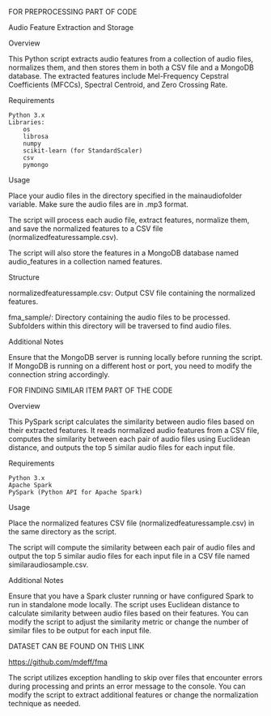 FOR PREPROCESSING PART OF CODE

Audio Feature Extraction and Storage

Overview

This Python script extracts audio features from a collection of audio files, normalizes them, and then stores them in both a CSV file and a MongoDB database. The extracted features include Mel-Frequency Cepstral Coefficients (MFCCs), Spectral Centroid, and Zero Crossing Rate.

Requirements

    Python 3.x
    Libraries:
        os
        librosa
        numpy
        scikit-learn (for StandardScaler)
        csv
        pymongo

Usage

Place your audio files in the directory specified in the mainaudiofolder variable. Make sure the audio files are in .mp3 format.


The script will process each audio file, extract features, normalize them, and save the normalized features to a CSV file (normalizedfeaturessample.csv).

The script will also store the features in a MongoDB database named audio_features in a collection named features.

Structure

normalizedfeaturessample.csv: Output CSV file containing the normalized features.

fma_sample/: Directory containing the audio files to be processed. Subfolders within this directory will be traversed to find audio files.

Additional Notes

Ensure that the MongoDB server is running locally before running the script. If MongoDB is running on a different host or port, you need to modify the connection string accordingly.


FOR FINDING SIMILAR ITEM PART OF THE CODE

Overview

This PySpark script calculates the similarity between audio files based on their extracted features. It reads normalized audio features from a CSV file, computes the similarity between each pair of audio files using Euclidean distance, and outputs the top 5 similar audio files for each input file.

Requirements

    Python 3.x
    Apache Spark
    PySpark (Python API for Apache Spark)

Usage

Place the normalized features CSV file (normalizedfeaturessample.csv) in the same directory as the script.


The script will compute the similarity between each pair of audio files and output the top 5 similar audio files for each input file in a CSV file named similaraudiosample.csv.

Additional Notes

Ensure that you have a Spark cluster running or have configured Spark to run in standalone mode locally.
The script uses Euclidean distance to calculate similarity between audio files based on their features.
You can modify the script to adjust the similarity metric or change the number of similar files to be output for each input file.


DATASET CAN BE FOUND ON THIS LINK

https://github.com/mdeff/fma

The script utilizes exception handling to skip over files that encounter errors during processing and prints an error message to the console.
You can modify the script to extract additional features or change the normalization technique as needed.
